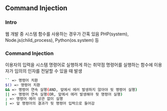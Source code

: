 ## Command Injection

### Intro

웹 개발 중 시스템 함수를 사용하는 경우가 간혹 있음
PHP(system), Node.js(child_process), Python(os.system) 등

### Command Injection

이용자의 입력을 시스템 명령어로 실행하게 하는 취약점
명령어를 실행하는 함수에 이용자가 임의의 인자를 전달할 수 있을 때 발생

```bash
`` => 명령어 치환
$() => 명령어 치환
&& => 명령어 연속 실행(AND, 앞에서 에러 발생하지 않아야 뒷 명령어 실행)
|| => 명령어 연속 실행(OR, 앞에서 에러 발생해야 뒷 명령어 실행) 
; => 명령어 에러 상관 없이 실행
| => 앞 명령어의 결과가 뒷 명령어 입력으로 들어감
```

